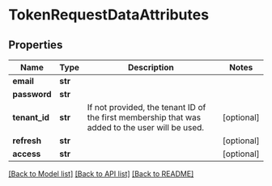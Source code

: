 # TokenRequestDataAttributes

## Properties
Name | Type | Description | Notes
------------ | ------------- | ------------- | -------------
**email** | **str** |  | 
**password** | **str** |  | 
**tenant_id** | **str** | If not provided, the tenant ID of the first membership that was added to the user will be used. | [optional] 
**refresh** | **str** |  | [optional] 
**access** | **str** |  | [optional] 

[[Back to Model list]](../README.md#documentation-for-models) [[Back to API list]](../README.md#documentation-for-api-endpoints) [[Back to README]](../README.md)

